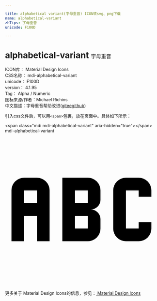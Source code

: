 ```yaml
---

title: alphabetical variant(字母重音) ICON转svg、png下载
name: alphabetical-variant
zhTips: 字母重音
unicode: F100D

---
```


# alphabetical-variant  <small style="font-size: 60%;font-weight: 100">字母重音</small>


<div class="detail-page">
<p>
<span>
ICON库：
<span class="badge-secondary badge">Material Design Icons</span> 
</span>
<br/>
<span>
CSS名称：
<span class="badge-secondary badge">mdi-alphabetical-variant</span> 
</span>
<br/>
<span>
unicode：
<span class="badge-secondary badge">F100D</span> 
</span>
<br/>
<span>
version：
<span class="badge-secondary badge">4.1.95</span> 
</span>
<br/>
<span>Tag：
<span class="badge-light badge">Alpha / Numeric</span>
</span>
<br/>
<span>图标来源/作者：<span class="badge-light badge">Michael Richins</span></span> 
<br/>
<span class="zh-detail">中文描述：<span class="badge-primary badge">字母重音</span><span class="help-link"><span>帮助改进</span>(<a href="https://gitee.com/liuwave/icon-helper/edit/master/json/material/alphabetical-variant.json" target="_blank" rel="noopener noreferrer">gitee</a><a href="https://github.com/liuwave/icon-helper/edit/master/json/material/alphabetical-variant.json" target="_blank" rel="noopener noreferrer">github</a></span>)</span><br/>
</p>
</div>
<div class="alert alert-dark">
  <i class="mdi mdi-alphabetical-variant mdi-48px"></i>
  <i class="mdi mdi-alphabetical-variant mdi-36px"></i>
  <i class="mdi mdi-alphabetical-variant mdi-24px"></i>
  <i class="mdi mdi-alphabetical-variant mdi-18px"></i>
</div>
<div>
  <p>引入css文件后，可以用<code>&lt;span&gt;</code>包裹，放在页面中。具体如下所示：    
  </p>
  <div class="alert alert-primary" style="font-size: 14px">
    &lt;span class="mdi mdi-alphabetical-variant" aria-hidden="true"&gt;&lt;/span&gt;
    <copy-btn content='<span class="mdi mdi-alphabetical-variant" aria-hidden="true"></span>'></copy-btn>
  </div>
  <div class="alert alert-secondary">
    <i class="mdi mdi-alphabetical-variant"
    style="font-size: 24px"
    aria-hidden="true"></i> mdi-alphabetical-variant
    <copy-btn content="mdi-alphabetical-variant" btn-title="复制图标名称"></copy-btn>
  </div>
</div>
<div id="svg" class="svg-wrap">
<svg xmlns="http://www.w3.org/2000/svg" viewBox="0 0 24 24"><path d="M3 7A2 2 0 0 0 1 9V17H3V13H5V17H7V9A2 2 0 0 0 5 7H3M3 9H5V11H3M15 10.5V9A2 2 0 0 0 13 7H9V17H13A2 2 0 0 0 15 15V13.5A1.54 1.54 0 0 0 13.5 12A1.54 1.54 0 0 0 15 10.5M13 15H11V13H13V15M13 11H11V9H13M19 7A2 2 0 0 0 17 9V15A2 2 0 0 0 19 17H21A2 2 0 0 0 23 15V14H21V15H19V9H21V10H23V9A2 2 0 0 0 21 7Z" /></svg>
</div>
<detail full-name='mdi-alphabetical-variant'></detail>
    
<div><p>更多关于 Material Design Icons的信息，参见：<a target="_blank" href="https://iconhelper.cn/material.html"> Material Design Icons</a>
</p></div>
